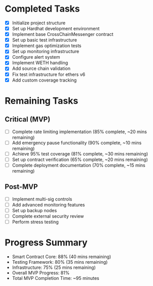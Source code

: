 # Completed Tasks
- [x] Initialize project structure
- [x] Set up Hardhat development environment
- [x] Implement base CrossChainMessenger contract
- [x] Set up basic test infrastructure
- [x] Implement gas optimization tests
- [x] Set up monitoring infrastructure
- [x] Configure alert system
- [x] Implement WETH handling
- [x] Add source chain validation
- [x] Fix test infrastructure for ethers v6
- [x] Add custom coverage tracking

# Remaining Tasks
## Critical (MVP)
- [ ] Complete rate limiting implementation (85% complete, ~20 mins remaining)
- [ ] Add emergency pause functionality (90% complete, ~10 mins remaining)
- [ ] Achieve 95% test coverage (81% complete, ~30 mins remaining)
- [ ] Set up contract verification (65% complete, ~20 mins remaining)
- [ ] Complete deployment documentation (70% complete, ~15 mins remaining)

## Post-MVP
- [ ] Implement multi-sig controls
- [ ] Add advanced monitoring features
- [ ] Set up backup nodes
- [ ] Complete external security review
- [ ] Perform stress testing

# Progress Summary
- Smart Contract Core: 88% (40 mins remaining)
- Testing Framework: 80% (35 mins remaining)
- Infrastructure: 75% (25 mins remaining)
- Overall MVP Progress: 81%
- Total MVP Completion Time: ~95 minutes
